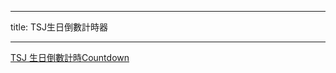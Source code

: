 - - - - -
title: TSJ生日倒數計時器
- - - - -

<div data-type="countdown" data-id="2247148" class="tickcounter" style="width: 100%; position: relative; padding-bottom: 25%"><a href="//www.tickcounter.com/countdown/2247148/tsj" title="TSJ 生日倒數計時">TSJ 生日倒數計時</a><a href="//www.tickcounter.com/" title="Countdown">Countdown</a></div><script>(function(d, s, id) { var js, pjs = d.getElementsByTagName(s)[0]; if (d.getElementById(id)) return; js = d.createElement(s); js.id = id; js.src = "//www.tickcounter.com/static/js/loader.js"; pjs.parentNode.insertBefore(js, pjs); }(document, "script", "tickcounter-sdk"));</script>
